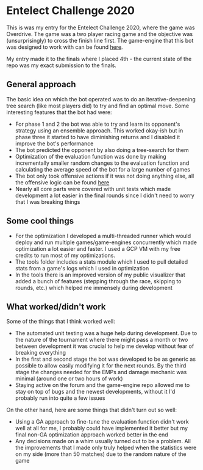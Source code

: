 # Entelect Challenge 2020

This is was my entry for the Entelect Challenge 2020, where the game was
Overdrive. The game was a two player racing game and the objective was
(unsurprisingly) to cross the finish line first. The game-engine that this bot
was designed to work with can be found
[here](https://github.com/EntelectChallenge/2020-Overdrive).

My entry made it to the finals where I placed 4th - the current state of the
repo was my exact submission to the finals.

## General approach

The basic idea on which the bot operated was to do an iterative-deepening tree
search (like most players did) to try and find an optimal move. Some
interesting features that the bot had were:

* For phase 1 and 2 the bot was able to try and learn its opponent's strategy
  using an ensemble approach. This worked okay-ish but in phase three it
  started to have diminishing returns and I disabled it improve the bot's
  performance
* The bot predicted the opponent by also doing a tree-search for them
* Optimization of the evaluation function was done by making incrementally
  smaller random changes to the evaluation function and calculating the average
  speed of the bot for a large number of games
* The bot only took offensive actions if it was not doing anything else, all
  the offensive logic can be found
[here](https://github.com/kobus-v-schoor/entelect-2020/blob/master/sloth/search.py#L158)
* Nearly all core parts were covered with unit tests which made development a
  lot easier in the final rounds since I didn't need to worry that I was
  breaking things

## Some cool things

* For the optimization I developed a multi-threaded runner which would deploy
  and run multiple games/game-engines concurrently which made optimization a
  lot easier and faster. I used a GCP VM with my free credits to run most of my
  optimizations.
* The tools folder includes a stats module which I used to pull detailed stats
  from a game's logs which I used in optimization
* In the tools there is an improved version of my public visualizer that added
  a bunch of features (stepping through the race, skipping to rounds, etc.)
  which helped me immensely during development

## What worked/didn't work

Some of the things that I think worked well:

* The automated unit testing was a huge help during development. Due to the
  nature of the tournament where there might pass a month or two between
  development it was crucial to help me develop without fear of breaking
  everything
* In the first and second stage the bot was developed to be as generic as
  possible to allow easily modifying it for the next rounds. By the third stage
  the changes needed for the EMPs and damage mechanic was minimal (around one
  or two hours of work)
* Staying active on the forum and the game-engine repo allowed me to stay on
  top of bugs and the newest developments, without it I'd probably run into
  quite a few issues

On the other hand, here are some things that didn't turn out so well:

* Using a GA approach to fine-tune the evaluation function didn't work well at
  all for me, I probably could have implemented it better but my final non-GA
  optimization approach worked better in the end
* Any decisions made on a whim usually turned out to be a problem. All the
  improvements that I made only truly helped when the statistics were on my
  side (more than 50 matches) due to the random nature of the game
